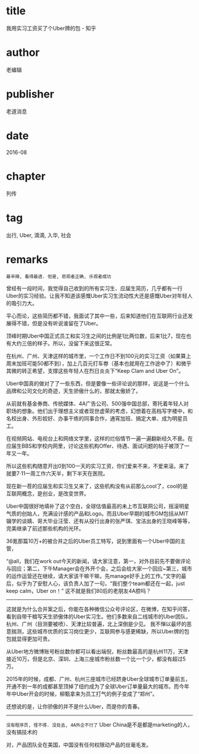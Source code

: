 # title
我用实习工资买了个Uber牌的包 - 知乎

# author
老编辑

# publisher
老道消息

# date
2016-08

# chapter
列传

# tag
出行, Uber, 滴滴, 入华, 社会

# remarks
`最辛辣, 看得最透. 但是, 悲观者正确, 乐观者成功`

曾经有一段时间，我觉得自己收到的所有实习生、应届生简历，几乎都有一行Uber的实习经验。让我不知道该感慨Uber实习生流动性大还是感慨Uber对年轻人的吸引力大。

平心而论，这些简历都不错，我面试了其中一些，后来知道他们在互联网行业还发展得不错，但是没有听说谁留在了Uber。

顶峰时期Uber中国正式员工和实习生之间的比例是1比两位数，后来1比7，现在也有大约三倍的样子。所以，没留下来这很正常。

在杭州、广州、天津这样的城市里，一个工作日不到100元的实习工资（如果算上周末加班可能50都不到），加上几百元打车劵（基本也就用在工作途中了）和微乎其微的转正希望，支撑这些年轻人在烈日炎炎下“Keep Clam and Uber On”。

Uber中国真的做对了了一些东西，但是要像一些评论说的那样，说这是一个什么品牌和公司文化的奇迹，天生骄傲什么的，那就太傲娇了。

从前就有基金券商、传统媒体、4A广告公司、500强中国总部，寄托着年轻人对职场的想象。他们出于理想主义或者现世虚荣的考虑，幻想着在高档写字楼中，和名校出身、外形姣好、办事干练的同事合作，通宵加班、搞定大单、成为明星员工。

在视频网站、电视台上和网络文学里，这样的烂俗情节一遍一遍翻新经久不衰。在应届生BBS和学校内网里，讨论这些机构Offer、待遇、面试问题的帖子被顶了一年又一年。

所以这些机构随意开出0到100一天的实习工资，你们爱来不来，不爱来滚。来了就要7·11一周工作六天半，剩下半天在医院。

现在新一茬的应届生和实习生又来了，这些机构没有从前那么cool了，cool的是互联网概念，是创业，是改变世界。

Uber中国很好地填补了这个空白，全球估值最高的未上市互联网公司，摇滚明星气质的创始人，充满设计感的产品和Logo。而且Uber早期的城市GM包括从MIT辍学的谈婧、哥大毕业汪莹、还有从投行出身的张严琪、宝洁出身的王晓峰等等，完美继承了前述那些机构的光环。

36氪那篇10万+的被合并之后的Uber员工特写，说到里面有一个Uber中国的主管，

“@all，我们在work out今天的新闻，请大家注意，第一，对外目前先不要做评论与回应；第二，下午Manager会在外开个会，之后会给大家一个回应~第三，城市的运作运营还在继续，请大家该干嘛干嘛，先manage好手上的工作。”文字的最后，似乎为了安慰人心，该负责人加了一句，“我们整个team都还在一起，just keep calm，Uber on！”
这不就是我们80后的老朋友4A腔吗？

---

这就是为什么合并案之后，你能在各种微信公众号评论区，在微博，在知乎问答，看到自带干粮写天生骄傲体的Uber实习生。他们多数来自二线城市的Uber团队，杭州、广州（目测要被喷）、天津比较普遍，北上深倒是少见。
我不惮以最坏的恶意揣测，这些城市优质的实习岗位更少，互联网参与感更稀缺，所以Uber牌的包包就显得更加可贵。


从Uber地方微博账号粉丝数你都可以看出端倪，粉丝数最高的是杭州11万，天津接近10万，但是北京、深圳、上海三座城市粉丝数一个比一个少，都没有超过5万。

2015年的时候，成都、广州、杭州三座城市已经跻身Uber全球城市订单量前五，开通不到一年的成都甚至顶掉了纽约成为了全球Uber订单量最大的城市。而今年年中Uber开会的时候，柳甄拿来为员工打气的例子变成了“郑州”。

还想说的是，让你骄傲的并不是什么Uber，而是你的青春。

---

`没有程序员, 怪不得. 没处去, 4A外企不行了`
Uber China是不是都是marketing的人，没有搞技术的

对，产品团队全在美国，中国没有任何权限动产品的丝毫毛发。
